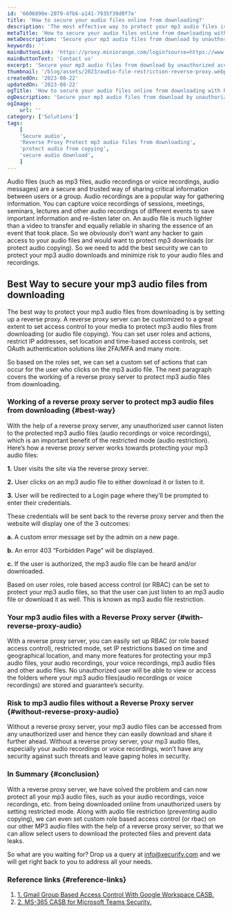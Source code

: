 ```yaml
---
id: '6606890e-2079-4fb6-a141-7935f39d0f7e'
title: 'How to secure your audio files online from downloading?'
description: 'The most effective way to protect your mp3 audio files is by setting up a reverse proxy server with restricted mode configured for the mp3 audio files. With this, you can protect your mp3 audio files and set audio file restrictions for all formats (such as, .mp3, .wav, .aiff, .pcm, .ogg, .wma, .flac, .alac, .dsd, and many more).'
metaTitle: 'How to secure your audio files online from downloading with Reverse Proxy'
metaDescription: 'Secure your mp3 audio files from download by unauthorized access with a reverse proxy. Set mp3 as view only and protect mp3 from downloading in restricted mode.'
keywords: ''
mainButtonLink: 'https://proxy.miniorange.com/login?source=https://www.miniorange.com/blog/protect-mp3-audio-files-from-downloading/'
mainButtonText: 'Contact us'
excerpt: 'Secure your mp3 audio files from download by unauthorized access with a reverse proxy. Set mp3 as view only and protect mp3 from downloading in restricted mode.'
thumbnail: '/blog/assets/2023/audio-file-restriction-reverse-proxy.webp'
createdOn: '2023-08-22'
updatedOn: '2023-08-22'
ogTitle: 'How to secure your audio files online from downloading with Reverse Proxy'
ogDescription: 'Secure your mp3 audio files from download by unauthorized access with a reverse proxy. Set mp3 as view only and protect mp3 from downloading in restricted mode.'
ogImage:
    url: ''
category: ['Solutions']
tags:
    [
	'Secure audio',
    'Reverse Proxy Protect mp3 audio files from downloading',
    'protect audio from copying',
    'secure audio download',
    ]
---
```


Audio files (such as mp3 files, audio recordings or voice recordings, audio messages) are a secure and trusted way of sharing critical information between users or a group. Audio recordings are a popular way for gathering information. You can capture voice recordings of sessions, meetings, seminars, lectures and other audio recordings of different events to save important information and re-listen later on. An audio file is much lighter than a video to transfer and equally reliable in sharing the essence of an event that took place. So we obviously don’t want any hacker to gain access to your audio files and would want to protect mp3 downloads (or protect audio copying). So we need to add the best security we can to protect your mp3 audio downloads and minimize risk to your audio files and recordings.

## Best Way to secure your mp3 audio files from downloading

The best way to protect your mp3 audio files from downloading is by setting up a reverse proxy. A reverse proxy server can be customized to a great extent to set access control to your media to protect mp3 audio files from downloading (or audio file copying). You can set user roles and actions, restrict IP addresses, set location and time-based access controls, set OAuth authentication solutions like 2FA/MFA and many more. 

So based on the roles set, we can set a custom set of actions that can occur for the user who clicks on the mp3 audio file. The next paragraph covers the working of a reverse proxy server to protect mp3 audio files from downloading.

### Working of a reverse proxy server to protect mp3 audio files from downloading {#best-way}

With the help of a reverse proxy server, any unauthorized user cannot listen to the protected mp3 audio files (audio recordings or voice recordings), which is an important benefit of the restricted mode (audio restriction). Here’s how a reverse proxy server works towards protecting your mp3 audio files:

**1.** User visits the site via the reverse proxy server.

**2.** User clicks on an mp3 audio file to either download it or listen to it.

**3.** User will be redirected to a Login page where they’ll be prompted to enter their credentials.

These credentials will be sent back to the reverse proxy server and then the website will display one of the 3 outcomes: 

**a.** A custom error message set by the admin on a new page.

**b.** An error 403 “Forbidden Page” will be displayed.

**c.** If the user is authorized, the mp3 audio file can be heard and/or downloaded.

Based on user roles, role based access control (or RBAC) can be set to protect your mp3 audio files, so that the user can just listen to an mp3 audio file or download it as well. This is known as mp3 audio file restriction.

### Your mp3 audio files with a Reverse Proxy server {#with-reverse-proxy-audio}

With a reverse proxy server, you can easily set up RBAC (or role based access control), restricted mode, set IP restrictions based on time and geographical location, and many more features for protecting your mp3 audio files, your audio recordings, your voice recordings, mp3 audio files and other audio files. No unauthorized user will be able to view or access the folders where your mp3 audio files(audio recordings or voice recordings) are stored and guarantee’s security.

### Risk to mp3 audio files without a Reverse Proxy server {#without-reverse-proxy-audio}

Without a reverse proxy server, your mp3 audio files  can be accessed from any unauthorized user and hence they can easily download and share it further ahead. Without a reverse proxy server, your mp3 audio files, especially your audio recordings or voice recordings, won’t have any security against such threats and leave gaping holes in security.

### In Summary {#conclusion}

With a reverse proxy server, we have solved the problem and can now protect all your mp3 audio files, such as your audio recordings, voice recordings, etc. from being downloaded online from unauthorized users by setting restricted mode. Along with audio file restriction (preventing audio copying), we can even set custom role based access control (or rbac) on our other MP3 audio files with the help of a reverse proxy server, so that we can allow select users to download the protected files and prevent data leaks.

So what are you waiting for? Drop us a query at [info@xecurify.com](info@xecurify.com) and we will get right back to you to address all your needs.

### Reference links  {#reference-links}

1. [1. Gmail Group Based Access Control With Google Workspace CASB.](https://www.miniorange.com/blog/gmail-group-based-access-control-with-google-workspace-casb/)
2. [2. MS-365 CASB for Microsoft Teams Security.](https://www.miniorange.com/blog/ms-365-casb-for-microsoft-teams-security/)




